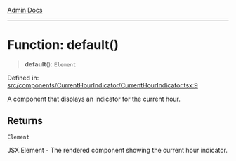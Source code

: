 [Admin Docs](/)

***

# Function: default()

> **default**(): `Element`

Defined in: [src/components/CurrentHourIndicator/CurrentHourIndicator.tsx:9](https://github.com/gautam-divyanshu/talawa-admin/blob/69cd9f147d3701d1db7821366b2c564d1fb49f77/src/components/CurrentHourIndicator/CurrentHourIndicator.tsx#L9)

A component that displays an indicator for the current hour.

## Returns

`Element`

JSX.Element - The rendered component showing the current hour indicator.
